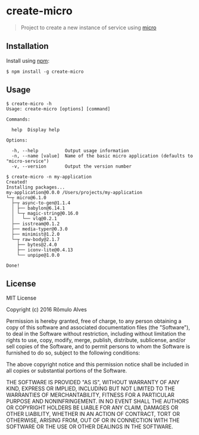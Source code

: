 # create-micro
> Project to create a new instance of service using [micro](https://github.com/zeit/micro)


## Installation

Install using [npm](https://www.npmjs.com/):
```
$ npm install -g create-micro
```

## Usage

```
$ create-micro -h
Usage: create-micro [options] [command]

Commands:

  help  Display help

Options:

  -h, --help          Output usage information
  -n, --name [value]  Name of the basic micro application (defaults to "micro-service")
  -v, --version       Output the version number

$ create-micro -n my-application
Created!
Installing packages...
my-application@0.0.0 /Users/projects/my-application
└─┬ micro@6.1.0
  ├─┬ async-to-gen@1.1.4
  │ ├── babylon@6.14.1
  │ └─┬ magic-string@0.16.0
  │   └── vlq@0.2.1
  ├── isstream@0.1.2
  ├── media-typer@0.3.0
  ├── minimist@1.2.0
  └─┬ raw-body@2.1.7
    ├── bytes@2.4.0
    ├── iconv-lite@0.4.13
    └── unpipe@1.0.0

Done!
```

## License

MIT License

Copyright (c) 2016 Rômulo Alves

Permission is hereby granted, free of charge, to any person obtaining a copy
of this software and associated documentation files (the "Software"), to deal
in the Software without restriction, including without limitation the rights
to use, copy, modify, merge, publish, distribute, sublicense, and/or sell
copies of the Software, and to permit persons to whom the Software is
furnished to do so, subject to the following conditions:

The above copyright notice and this permission notice shall be included in all
copies or substantial portions of the Software.

THE SOFTWARE IS PROVIDED "AS IS", WITHOUT WARRANTY OF ANY KIND, EXPRESS OR
IMPLIED, INCLUDING BUT NOT LIMITED TO THE WARRANTIES OF MERCHANTABILITY,
FITNESS FOR A PARTICULAR PURPOSE AND NONINFRINGEMENT. IN NO EVENT SHALL THE
AUTHORS OR COPYRIGHT HOLDERS BE LIABLE FOR ANY CLAIM, DAMAGES OR OTHER
LIABILITY, WHETHER IN AN ACTION OF CONTRACT, TORT OR OTHERWISE, ARISING FROM,
OUT OF OR IN CONNECTION WITH THE SOFTWARE OR THE USE OR OTHER DEALINGS IN THE
SOFTWARE.
